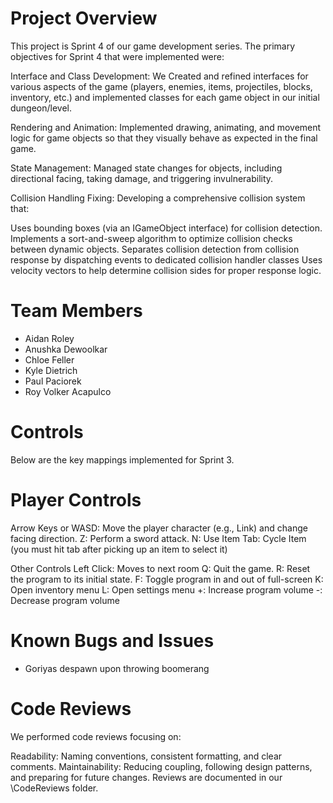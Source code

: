 # Project Overview
This project is Sprint 4 of our game development series. 
The primary objectives for Sprint 4 that were implemented were:

Interface and Class Development:
We Created and refined interfaces for various aspects of the game (players, enemies, items, projectiles, blocks, inventory,  etc.)
and implemented classes for each game object in our initial dungeon/level.

Rendering and Animation:
Implemented drawing, animating, and movement logic for game objects 
so that they visually behave as expected in the final game.

State Management:
Managed state changes for objects, including directional facing, taking damage, 
and triggering invulnerability. 

Collision Handling Fixing:
Developing a comprehensive collision system that:

Uses bounding boxes (via an IGameObject interface) for collision detection.
Implements a sort-and-sweep algorithm to optimize collision checks between dynamic objects.
Separates collision detection from collision response by dispatching events to dedicated 
collision handler classes  Uses velocity vectors to help determine collision sides for 
proper response logic.

# Team Members
- Aidan Roley
- Anushka Dewoolkar 
- Chloe Feller
- Kyle Dietrich
- Paul Paciorek
- Roy Volker Acapulco

# Controls
Below are the key mappings implemented for Sprint 3. 

# Player Controls
Arrow Keys or WASD: Move the player character (e.g., Link) and change facing direction.
Z: Perform a sword attack.
N: Use Item
Tab: Cycle Item (you must hit tab after picking up an item to select it)

Other Controls
Left Click: Moves to next room
Q: Quit the game.
R: Reset the program to its initial state.
F: Toggle program in and out of full-screen
K: Open inventory menu
L: Open settings menu
+: Increase program volume
-: Decrease program volume



# Known Bugs and Issues
- Goriyas despawn upon throwing boomerang


# Code Reviews
We performed code reviews focusing on:

Readability: Naming conventions, consistent formatting, and clear comments.
Maintainability: Reducing coupling, following design patterns, and preparing for future changes.
Reviews are documented in our \CodeReviews folder.
